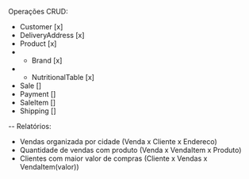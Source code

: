 Operações CRUD:
- Customer [x]
- DeliveryAddress [x]
- Product [x]
- - Brand [x]
- - NutritionalTable [x]
- Sale []
- Payment []
- SaleItem []
- Shipping []

-- Relatórios:
- Vendas organizada por cidade (Venda x Cliente x Endereco)
- Quantidade de vendas com produto (Venda x VendaItem x Produto)
- Clientes com maior valor de compras (Cliente x Vendas x VendaItem(valor))